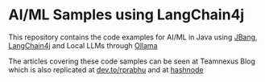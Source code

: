 # AI/ML Samples using LangChain4j

This repository contains the code examples for AI/ML in Java using [JBang][1], [LangChain4j][2] and Local LLMs through [Ollama][3]

The articles covering these code samples can be seen at Teamnexus Blog which is also replicated at [dev.to/rprabhu][4] and at [hashnode][5]

[1]: https://www.jbang.dev "JBang"  
[2]: https://docs.langchain4j.dev/ "Langchain4j"
[3]: https://ollama.com "Ollama"
[4]: https://dev.to/rprabhu "Dev To"
[5]: https://rprabhu.hashnode.dev/ "Hashnode"